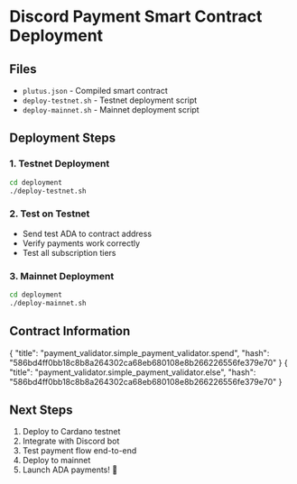 # Discord Payment Smart Contract Deployment

## Files
- `plutus.json` - Compiled smart contract
- `deploy-testnet.sh` - Testnet deployment script
- `deploy-mainnet.sh` - Mainnet deployment script

## Deployment Steps

### 1. Testnet Deployment
```bash
cd deployment
./deploy-testnet.sh
```

### 2. Test on Testnet
- Send test ADA to contract address
- Verify payments work correctly
- Test all subscription tiers

### 3. Mainnet Deployment
```bash
cd deployment
./deploy-mainnet.sh
```

## Contract Information
{
  "title": "payment_validator.simple_payment_validator.spend",
  "hash": "586bd4ff0bb18c8b8a264302ca68eb680108e8b266226556fe379e70"
}
{
  "title": "payment_validator.simple_payment_validator.else",
  "hash": "586bd4ff0bb18c8b8a264302ca68eb680108e8b266226556fe379e70"
}

## Next Steps
1. Deploy to Cardano testnet
2. Integrate with Discord bot
3. Test payment flow end-to-end
4. Deploy to mainnet
5. Launch ADA payments! 🚀

